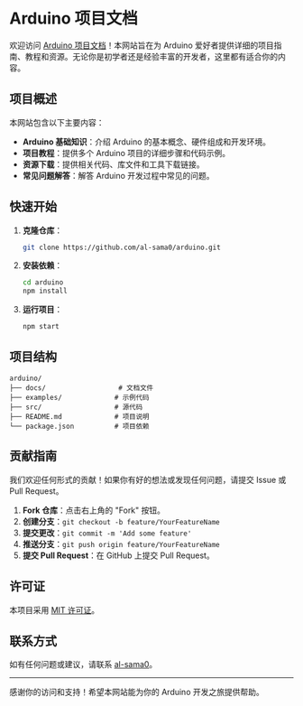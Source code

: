 # Arduino 项目文档

欢迎访问 [Arduino 项目文档](https://al-sama0.github.io/arduino/#)！本网站旨在为 Arduino 爱好者提供详细的项目指南、教程和资源。无论你是初学者还是经验丰富的开发者，这里都有适合你的内容。

## 项目概述

本网站包含以下主要内容：

- **Arduino 基础知识**：介绍 Arduino 的基本概念、硬件组成和开发环境。
- **项目教程**：提供多个 Arduino 项目的详细步骤和代码示例。
- **资源下载**：提供相关代码、库文件和工具下载链接。
- **常见问题解答**：解答 Arduino 开发过程中常见的问题。

## 快速开始

1. **克隆仓库**：
   ```bash
   git clone https://github.com/al-sama0/arduino.git
   ```
2. **安装依赖**：
   ```bash
   cd arduino
   npm install
   ```
3. **运行项目**：
   ```bash
   npm start
   ```

## 项目结构

```
arduino/
├── docs/                  # 文档文件
├── examples/             # 示例代码
├── src/                  # 源代码
├── README.md             # 项目说明
└── package.json          # 项目依赖
```

## 贡献指南

我们欢迎任何形式的贡献！如果你有好的想法或发现任何问题，请提交 Issue 或 Pull Request。

1. **Fork 仓库**：点击右上角的 "Fork" 按钮。
2. **创建分支**：`git checkout -b feature/YourFeatureName`
3. **提交更改**：`git commit -m 'Add some feature'`
4. **推送分支**：`git push origin feature/YourFeatureName`
5. **提交 Pull Request**：在 GitHub 上提交 Pull Request。

## 许可证

本项目采用 [MIT 许可证](LICENSE)。

## 联系方式

如有任何问题或建议，请联系 [al-sama0](mailto:your-email@example.com)。

---

感谢你的访问和支持！希望本网站能为你的 Arduino 开发之旅提供帮助。
